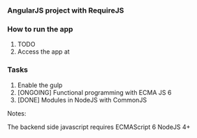 ### AngularJS project with RequireJS

### How to run the app
1. TODO
1. Access the app at

### Tasks
1. Enable the gulp
1. [ONGOING] Functional programming with ECMA JS 6
1. [DONE] Modules in NodeJS with CommonJS

Notes:

The backend side javascript requires ECMAScript 6 NodeJS 4+


